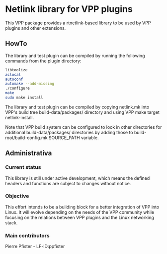# Netlink library for VPP plugins

This VPP package provides a rtnetlink-based library to be used by [VPP](http://fd.io/) plugins and other extensions.

## HowTo

The library and test plugin can be compiled by running the following commands from the plugin directory:
```bash
libtoolize
aclocal
autoconf
automake --add-missing
./configure
make
sudo make install
```

The library and test plugin can be compiled by copying netlink.mk into VPP's build tree build-data/packages/ directory and using VPP make target netlink-install.

Note that VPP build system can be configured to look in other directories for additional build-data/packages/ directories by adding those to build-root/build-config.mk SOURCE_PATH variable.

## Administrativa

### Current status

This library is still under active development, which means the defined headers and functions are subject to changes without notice.

### Objective

This effort intends to be a building block for a better integration of VPP into Linux.
It will evolve depending on the needs of the VPP community while focusing on the relations between VPP plugins and the Linux networking stack.

### Main contributors

Pierre Pfister - LF-ID:ppfister


